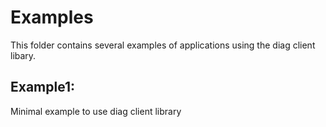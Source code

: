# Examples

This folder contains several examples of applications using the diag client libary.

## Example1:

Minimal example to use diag client library
